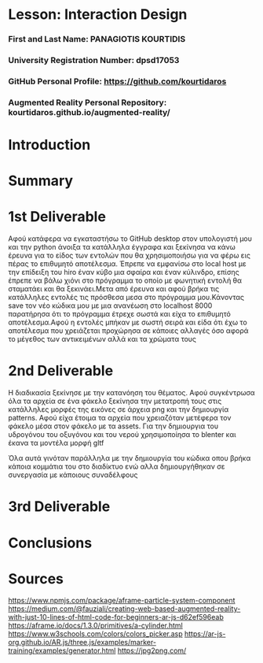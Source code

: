 ﻿# Lesson: Interaction Design

### First and Last Name: PANAGIOTIS KOURTIDIS
### University Registration Number: dpsd17053
### GitHub Personal Profile: https://github.com/kourtidaros
### Augmented Reality Personal Repository: kourtidaros.github.io/augmented-reality/


# Introduction

# Summary


# 1st Deliverable
Αφού κατάφερα να εγκαταστήσω το GitHub desktop στον υπολογιστή μου και την python άνοιξα τα κατάλληλα έγγραφα και ξεκίνησα να κάνω έρευνα για το είδος των εντολών που θα χρησιμοποιήσω 
για να φέρω εις πέρας το επιθυμητό αποτέλεσμα. Έπρεπε να εμφανίσω στο local host με την επίδειξη του hiro έναν κύβο μια σφαίρα και έναν κύλινδρο, επίσης έπρεπε να βάλω χιόνι στο πρόγραμμα
το οποίο με φωνητική εντολή θα σταματάει και θα ξεκινάει.Μετα από έρευνα και αφού βρήκα τις κατάλληλες εντολές τις πρόσθεσα μεσα στο πρόγραμμα μου.Κάνοντας save τον νέο κώδικα μου με μια 
ανανέωση στο localhost 8000 παρατήρησα ότι το πρόγραμμα έτρεχε σωστά και είχα το επιθυμητό αποτέλεσμα.Αφού η εντολές μπήκαν με σωστή σειρά και είδα ότι έχω το αποτέλεσμα που χρειάζεται 
προχώρησα σε κάποιες αλλαγές όσο αφορά το μέγεθος των αντικειμένων αλλά και τα χρώματα τους



# 2nd Deliverable
Η διαδικασία ξεκίνησε με την κατανόηση του θέματος. Αφού συγκέντρωσα όλα τα αρχεία σε ένα φάκελο ξεκίνησα την μετατροπή τους στις κατάλληλες μορφές της εικόνες σε άρχεια png και την δημιουργία patterns. Αφού είχα έτοιμα τα αρχεία που χρειαζόταν μετέφερα τον φάκελο μέσα στον φάκελο με τα assets. Για την δημιουργια του υδρογόνου του οξυγόνου και του νερού χρησιμοποίησα το blenter και έκανα τα μοντέλα μορφή gltf

Όλα αυτά γινόταν παράλληλα με την δημιουργία του κώδικα oπου βρήκα κάποια κομμάτια του στο διαδίκτυο ενώ αλλα δημιουργήθηκαν σε συνεργασία με κάποιους συναδέλφους


# 3rd Deliverable 


# Conclusions


# Sources
https://www.npmjs.com/package/aframe-particle-system-component
https://medium.com/@fauziali/creating-web-based-augmented-reality-with-just-10-lines-of-html-code-for-beginners-ar-js-d62ef596eab
https://aframe.io/docs/1.3.0/primitives/a-cylinder.html
https://www.w3schools.com/colors/colors_picker.asp
https://ar-js-org.github.io/AR.js/three.js/examples/marker-training/examples/generator.html
https://jpg2png.com/